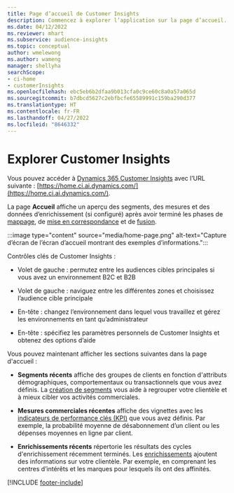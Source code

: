 ```yaml
---
title: Page d’accueil de Customer Insights
description: Commencez à explorer l’application sur la page d’accueil.
ms.date: 04/12/2022
ms.reviewer: mhart
ms.subservice: audience-insights
ms.topic: conceptual
author: wmelewong
ms.author: wameng
manager: shellyha
searchScope:
- ci-home
- customerInsights
ms.openlocfilehash: ebc5eb6b2dfaa9b013cfa0c9ce60c8a0a57a065d
ms.sourcegitcommit: b7dbcd5627c2ebfbcfe65589991c159ba290d377
ms.translationtype: HT
ms.contentlocale: fr-FR
ms.lasthandoff: 04/27/2022
ms.locfileid: "8646332"
---
```

# <a name="explore-customer-insights"></a>Explorer Customer Insights

Vous pouvez accéder à [Dynamics 365 Customer Insights](https://home.ci.ai.dynamics.com/) avec l’URL suivante : [https://home.ci.ai.dynamics.com/](https://home.ci.ai.dynamics.com/).

La page **Accueil** affiche un aperçu des segments, des mesures et des données d’enrichissement (si configuré) après avoir terminé les phases de [mappage](map-entities.md), de [mise en correspondance](match-entities.md) et de [fusion](merge-entities.md).

:::image type="content" source="media/home-page.png" alt-text="Capture d’écran de l’écran d’accueil montrant des exemples d’informations.":::

Contrôles clés de Customer Insights :

- Volet de gauche : permutez entre les audiences cibles principales si vous avez un environnement B2C et B2B

- Volet de gauche : naviguez entre les différentes zones et choisissez l’audience cible principale

- En-tête : changez l’environnement dans lequel vous travaillez et gérez les environnements en tant qu’administrateur

- En-tête : spécifiez les paramètres personnels de Customer Insights et obtenez des options d’aide

Vous pouvez maintenant afficher les sections suivantes dans la page d'accueil :

- **Segments récents** affiche des groupes de clients en fonction d'attributs démographiques, comportementaux ou transactionnels que vous avez définis. La [création de segments](segments.md) vous aide à regrouper votre clientèle et à mieux cibler vos activités commerciales.

- **Mesures commerciales récentes** affiche des vignettes avec les [indicateurs de performance clés (KPI)](measures.md) que vous avez définis. Par exemple, la probabilité moyenne de désabonnement d’un client ou les dépenses moyennes en ligne par client.

- **Enrichissements récents** répertorie les résultats des cycles d'enrichissement récemment terminés. Les [enrichissements](enrichment-hub.md) ajoutent des informations sur votre clientèle. Par exemple, en comprenant les centres d’intérêts et les marques pour lesquels ils ont des affinités.


[!INCLUDE [footer-include](includes/footer-banner.md)]
